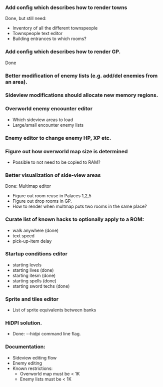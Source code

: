 ### Add config which describes how to render towns
Done, but still need:
  * Inventory of all the different townspeople
  * Townspeople text editor
  * Building entrances to which rooms?

### Add config which describes how to render GP.
Done

### Better modification of enemy lists (e.g. add/del enemies from an area).

### Sideview modifications should allocate new memory regions.

### Overworld enemy encounter editor
  * Which sideview areas to load
  * Large/small encounter enemy lists

### Enemy editor to change enemy HP, XP etc.

### Figure out how overworld map size is determined
  * Possible to not need to be copied to RAM?

### Better visualization of side-view areas
Done: Multimap editor
  * Figure out room reuse in Palaces 1,2,5
  * Figure out drop rooms in GP.
  * How to render when multmap puts two rooms in the same place?

### Curate list of known hacks to optionally apply to a ROM:
  * walk anywhere (done)
  * text speed
  * pick-up-item delay

### Startup conditions editor
  * starting levels
  * starting lives (done)
  * starting itesm (done)
  * starting spells (done)
  * starting sword techs (done)

### Sprite and tiles editor
  * List of sprite equivalents between banks

### HiDPI solution.
  * Done: --hidpi <scale> command line flag.

### Documentation:
  * Sideview editing flow
  * Enemy editing
  * Known restrictions:
    * Overworld map must be < 1K
    * Enemy lists must be < 1K
